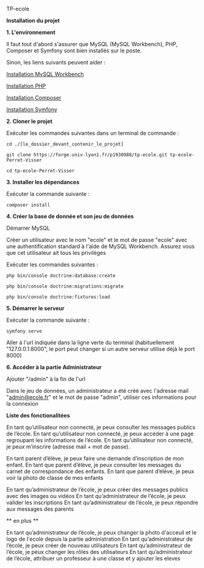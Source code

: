 TP-ecole

**Installation du projet**



**1.  L'environnement**

Il faut tout d'abord s'assurer que MySQL (MySQL Workbench), PHP, Composer et Symfony sont bien installés sur le poste.

Sinon, les liens suivants peuvent aider :

[Installation MySQL Workbench](https://dev.mysql.com/downloads/workbench/)

[Installation PHP](https://www.php.net/downloads.php)

[Installation Composer](https://getcomposer.org/download/)

[Installation Symfony](https://symfony.com/download)



**2.  Cloner le projet**

Exécuter les commandes suivantes dans un terminal de commande :

`cd ./[le_dossier_devant_contenir_le_projet]`

`git clone https://forge.univ-lyon1.fr/p1930988/tp-ecole.git tp-ecole-Perret-Visser`

`cd tp-ecole-Perret-Visser`



**3.  Installer les dépendances**

Exécuter la commande suivante :

`composer install`



**4.  Créer la base de donnée et son jeu de données**

Démarrer MySQL

Créer un utilisateur avec le nom "ecole" et le mot de passe "ecole" avec une authentification standard à l'aide de MySQL Workbench. Assurez vous que cet utilisateur ait tous les privilèges

Exécuter les commandes suivantes :

`php bin/console doctrine:database:create`

`php bin/console doctrine:migrations:migrate`

`php bin/console doctrine:fixtures:load`



**5.  Démarrer le serveur**

Exécuter la commande suivante :

`symfony serve`

Aller à l'url indiquée dans la ligne verte du terminal (habituellement "127.0.0.1:8000", le port peut changer si un autre serveur utilise déjà le port 8000)



**6.  Accéder à la partie Administrateur**

Ajouter "/admin" à la fin de l'url

Dans le jeu de données, un administrateur a été créé avec l'adresse mail "admin@ecole.fr" et le mot de passe "admin", utiliser ces informations pour la connexion









**Liste des fonctionalitées**

En tant qu’utilisateur non connecté, je peux consulter les messages publics de l’école.
En tant qu’utilisateur non connecté, je peux accéder à une page regroupant les informations de l’école.
En tant qu’utilisateur non connecté, je peux m’inscrire (adresse mail + mot de passe).

En tant parent d’élève, je peux faire une demande d’inscription de mon enfant.
En tant que parent d’élève, je peux consulter les messages du carnet de correspondance des
enfants.
En tant que parent d’élève, je peux voir la photo de classe de mes enfants

En tant qu’administrateur de l’école, je peux créer des messages publics avec des images ou
vidéos
En tant qu’administrateur de l’école, je peux valider les inscriptions
En tant qu’administrateur de l’école, je peux répondre aux messages des parents

** en plus **

En tant qu’administrateur de l’école, je peux changer la photo d'acceuil et le logo de l'ecole depuis la partie administration
En tant qu’administrateur de l’école, je peux créer de nouveau utilisateurs
En tant qu’administrateur de l’école, je peux changer les rôles des utilisateurs
En tant qu’administrateur de l’école, attribuer un professeur à une classe et y ajouter les eleves




